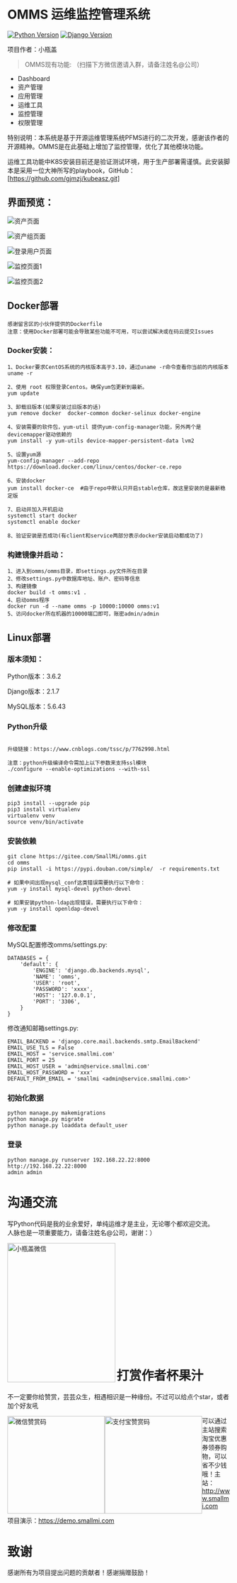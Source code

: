 OMMS 运维监控管理系统
=======================

[![Python Version](https://img.shields.io/badge/Python--3.6.2-paasing-green.svg)](https://img.shields.io/badge/Python--3.6.2-paasing-green.svg)
[![Django Version](https://img.shields.io/badge/Django--2.1.7-paasing-green.svg)](https://img.shields.io/badge/Django--2.1.7-paasing-green.svg)

项目作者：小瓶盖

> OMMS现有功能: （扫描下方微信邀请入群，请备注姓名@公司）

- Dashboard
- 资产管理
- 应用管理
- 运维工具
- 监控管理
- 权限管理

特别说明：本系统是基于开源运维管理系统PFMS进行的二次开发，感谢该作者的开源精神。OMMS是在此基础上增加了监控管理，优化了其他模块功能。

运维工具功能中K8S安装目前还是验证测试环境，用于生产部署需谨慎。此安装脚本是采用一位大神所写的playbook，GitHub：[https://github.com/gjmzj/kubeasz.git]


## 界面预览：
![资产页面](https://gitee.com/uploads/images/2017/1103/163547_29bfb40b_1521920.png "1.png")

![资产组页面](https://gitee.com/uploads/images/2017/1103/163605_b696ec54_1521920.png "2.png")

![登录用户页面](https://gitee.com/uploads/images/2017/1103/163642_d9e5b600_1521920.png "3.png")

![监控页面1](https://images.gitee.com/uploads/images/2019/0129/164022_60343dd9_1521920.jpeg)

![监控页面2](https://images.gitee.com/uploads/images/2019/0129/164112_7780e34b_1521920.png)

## Docker部署
```
感谢留言区的小伙伴提供的Dockerfile
注意：使用Docker部署可能会导致某些功能不可用，可以尝试解决或在码云提交Issues
```

### Docker安装：
```
1、Docker要求CentOS系统的内核版本高于3.10，通过uname -r命令查看你当前的内核版本
uname -r

2、使用 root 权限登录Centos。确保yum包更新到最新。
yum update

3、卸载旧版本(如果安装过旧版本的话)
yum remove docker  docker-common docker-selinux docker-engine

4、安装需要的软件包，yum-util 提供yum-config-manager功能，另外两个是devicemapper驱动依赖的
yum install -y yum-utils device-mapper-persistent-data lvm2

5、设置yum源
yum-config-manager --add-repo https://download.docker.com/linux/centos/docker-ce.repo

6、安装docker
yum install docker-ce  #由于repo中默认只开启stable仓库，故这里安装的是最新稳定版

7、启动并加入开机启动
systemctl start docker
systemctl enable docker

8、验证安装是否成功(有client和service两部分表示docker安装启动都成功了)
```
### 构建镜像并启动：
```
1、进入到omms/omms目录，即settings.py文件所在目录
2、修改settings.py中数据库地址、账户、密码等信息
3、构建镜像
docker build -t omms:v1 .
4、启动omms程序
docker run -d --name omms -p 10000:10000 omms:v1
5、访问docker所在机器的10000端口即可，账密admin/admin
```

## Linux部署
### 版本须知：
Python版本：3.6.2

Django版本：2.1.7

MySQL版本：5.6.43

### Python升级
```

升级链接：https://www.cnblogs.com/tssc/p/7762998.html

注意：python升级编译命令需加上以下参数来支持ssl模块
./configure --enable-optimizations --with-ssl
```

### 创建虚拟环境

```
pip3 install --upgrade pip
pip3 install virtualenv
virtualenv venv
source venv/bin/activate
```

### 安装依赖

```
git clone https://gitee.com/SmallMi/omms.git
cd omms
pip install -i https://pypi.douban.com/simple/  -r requirements.txt

# 如果中间出现mysql_conf这类错误需要执行以下命令：
yum -y install mysql-devel python-devel

# 如果安装python-ldap出现错误，需要执行以下命令：
yum -y install openldap-devel
```

### 修改配置


MySQL配置修改omms/settings.py:

```
DATABASES = {
    'default': {
        'ENGINE': 'django.db.backends.mysql',
        'NAME': 'omms',
        'USER': 'root',
        'PASSWORD': 'xxxx',
        'HOST': '127.0.0.1',
        'PORT': '3306',
    }
}
```
修改通知邮箱settings.py:

```
EMAIL_BACKEND = 'django.core.mail.backends.smtp.EmailBackend'
EMAIL_USE_TLS = False
EMAIL_HOST = 'service.smallmi.com'
EMAIL_PORT = 25
EMAIL_HOST_USER = 'admin@service.smallmi.com'
EMAIL_HOST_PASSWORD = 'xxx'
DEFAULT_FROM_EMAIL = 'smallmi <admin@service.smallmi.com>'

```

### 初始化数据
```
python manage.py makemigrations
python manage.py migrate
python manage.py loaddata default_user

```

### 登录

```
python manage.py runserver 192.168.22.22:8000
http://192.168.22.22:8000
admin admin
```

沟通交流
=========================
写Python代码是我的业余爱好，单纯运维才是主业，无论哪个都欢迎交流。  
人脉也是一项重要能力，请备注姓名@公司，谢谢：）

<img src="https://images.gitee.com/uploads/images/2019/0129/172228_8aabccd0_1521920.jpeg" width="244" height="314" alt="小瓶盖微信" align=left />


<br><br><br><br><br><br><br><br><br><br><br><br><br><br>

打赏作者杯果汁
=========================
不一定要你给赞赏，芸芸众生，相遇相识是一种缘份。不过可以给点个star，或者加个好友吼

<img src="https://images.gitee.com/uploads/images/2019/0129/171904_f6efc3e7_1521920.jpeg" width="220" height="220" alt="微信赞赏码" style="float: left;"/>

<img src="https://images.gitee.com/uploads/images/2019/0129/172138_4a5aa6bc_1521920.jpeg" width="220" height="220" alt="支付宝赞赏码" style="float: left;"/>


可以通过主站搜索淘宝优惠券领券购物，可以省不少钱哦！主站：http://www.smallmi.com

项目演示：https://demo.smallmi.com


致谢
=========================
感谢所有为项目提出问题的贡献者！感谢捐赠鼓励！